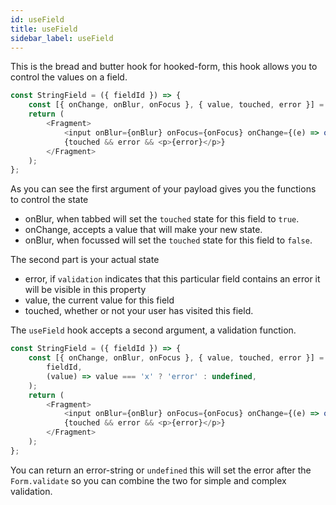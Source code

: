```yaml
---
id: useField
title: useField
sidebar_label: useField
---
```


This is the bread and butter hook for hooked-form, this hook allows you to
control the values on a field.

```js
const StringField = ({ fieldId }) => {
	const [{ onChange, onBlur, onFocus }, { value, touched, error }] = useField(fieldId);
	return (
		<Fragment>
			<input onBlur={onBlur} onFocus={onFocus} onChange={(e) => onChange(e.target.value)} value={value} />
			{touched && error && <p>{error}</p>}
		</Fragment>
	);
};
```

As you can see the first argument of your payload gives you the functions to control the state

- onBlur, when tabbed will set the `touched` state for this field to `true`.
- onChange, accepts a value that will make your new state.
- onBlur, when focussed will set the `touched` state for this field to `false`.

The second part is your actual state

- error, if `validation` indicates that this particular field contains an error it will be visible in this property
- value, the current value for this field
- touched, whether or not your user has visited this field.

The `useField` hook accepts a second argument, a validation function.

```js
const StringField = ({ fieldId }) => {
	const [{ onChange, onBlur, onFocus }, { value, touched, error }] = useField(
		fieldId,
		(value) => value === 'x' ? 'error' : undefined,
	);
	return (
		<Fragment>
			<input onBlur={onBlur} onFocus={onFocus} onChange={(e) => onChange(e.target.value)} value={value} />
			{touched && error && <p>{error}</p>}
		</Fragment>
	);
};
```

You can return an error-string or `undefined` this will set the error after the `Form.validate` so you can combine the two for simple
and complex validation.
